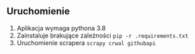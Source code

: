 ## Uruchomienie

1. Aplikacja wymaga pythona 3.8
2. Zainstaluje brakujące zależności ```pip -r .requirements.txt```
3. Uruchomienie scrapera ```scrapy crwal githubapi```